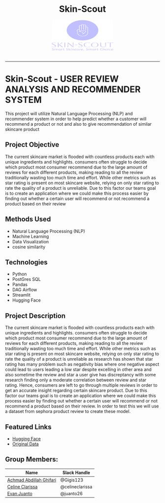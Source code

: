 <div align='center'>
    <h1><b>Skin-Scout</b></h1>
    <img src='SkinScout_Logo.png' width='200' height='100'/>
    <br><br>
</div>

---
# Skin-Scout - USER REVIEW ANALYSIS AND RECOMMENDER SYSTEM

This project will utilize Natural Language Processing (NLP) and recommender system in order to help predict whether a customer will recommend a product or not and also to give recommendation of similar skincare product

## Project Objective
The current skincare market is flooded with countless products each with unique ingredients and highlights. consumers often struggle to decide which product most consumer recommend due to the large amount of reviews for each different products, making reading to all the review traditionally wasting too much time and effort. While other metrics such as star rating is present on most skincare website, relying on only star rating to rate the quality of a product is unreliable. Due to this factor our teams goal is to create an application where we could make this process easier by finding out whether a certain user will recommend or not recommend a product based on their review

## Methods Used
* Natural Language Processing (NLP)
* Machine Learning
* Data Visualization
* cosine similarity

## Technologies
* Python
* PostGres SQL
* Pandas
* DAG Airflow
* Streamlit
* Hugging Face

## Project Description
The current skincare market is flooded with countless products each with unique ingredients and highlights. consumers often struggle to decide which product most consumer recommend due to the large amount of reviews for each different products, making reading to all the review traditionally wasting too much time and effort. While other metrics such as star rating is present on most skincare website, relying on only star rating to rate the quality of a product is unreliable as research has shown that star rating has many problem such as negativity bias where one negative aspect could lead to users leading a low star despite excelling in other area and also sometime the review and star a user give has discreptancy with some research finding only a moderate correlation between review and star rating. Hence, consumers are left to go through multiple reviews in order to get an accurate insight regarding certain skincare product. Due to this factor our teams goal is to create an application where we could make this process easier by finding out whether a certain user will recommend or not recommend a product based on their review. In order to test this we will use a dataset from sephora product review to create these model.

## Featured Links
* [Hugging Face](https://huggingface.co/spaces/celineclarissa/Skin-Scout)
* [Original Data](https://www.kaggle.com/datasets/teejmahal20/airline-passenger-satisfaction/data)

## Group Members:

|Name     |  Slack Handle   | 
|---------|-----------------|
|[Achmad Abdillah Ghifari](https://github.com/Gigis123)|    @Gigis123        |
|[Celine Clarissa](https://github.com/celineclarissa) |     @celineclarissa    |
|[Evan Juanto](https://github.com/juanto26) |     @juanto26   |
